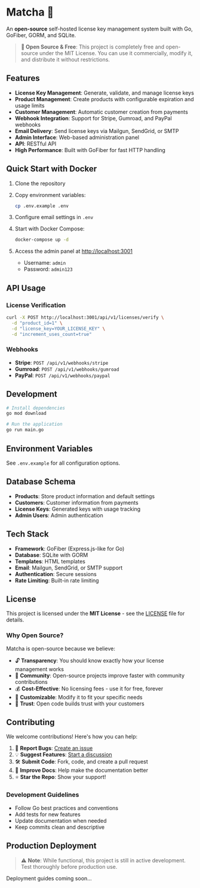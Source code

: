 # Matcha 🍵

An **open-source** self-hosted license key management system built with Go, GoFiber, GORM, and SQLite.

> **🎉 Open Source & Free**: This project is completely free and open-source under the MIT License. You can use it commercially, modify it, and distribute it without restrictions.

## Features

- **License Key Management**: Generate, validate, and manage license keys
- **Product Management**: Create products with configurable expiration and usage limits
- **Customer Management**: Automatic customer creation from payments
- **Webhook Integration**: Support for Stripe, Gumroad, and PayPal webhooks
- **Email Delivery**: Send license keys via Mailgun, SendGrid, or SMTP
- **Admin Interface**: Web-based administration panel
- **API**: RESTful API
- **High Performance**: Built with GoFiber for fast HTTP handling

## Quick Start with Docker

1. Clone the repository
2. Copy environment variables:

   ```bash
   cp .env.example .env
   ```

3. Configure email settings in `.env`
4. Start with Docker Compose:

   ```bash
   docker-compose up -d
   ```

5. Access the admin panel at <http://localhost:3001>
   - Username: `admin`
   - Password: `admin123`

## API Usage

### License Verification

```bash
curl -X POST http://localhost:3001/api/v1/licenses/verify \
  -d "product_id=1" \
  -d "license_key=YOUR_LICENSE_KEY" \
  -d "increment_uses_count=true"
```

### Webhooks

- **Stripe**: `POST /api/v1/webhooks/stripe`
- **Gumroad**: `POST /api/v1/webhooks/gumroad`
- **PayPal**: `POST /api/v1/webhooks/paypal`

## Development

```bash
# Install dependencies
go mod download

# Run the application
go run main.go
```

## Environment Variables

See `.env.example` for all configuration options.

## Database Schema

- **Products**: Store product information and default settings
- **Customers**: Customer information from payments
- **License Keys**: Generated keys with usage tracking
- **Admin Users**: Admin authentication

## Tech Stack

- **Framework**: GoFiber (Express.js-like for Go)
- **Database**: SQLite with GORM
- **Templates**: HTML templates
- **Email**: Mailgun, SendGrid, or SMTP support
- **Authentication**: Secure sessions
- **Rate Limiting**: Built-in rate limiting

## License

This project is licensed under the **MIT License** - see the [LICENSE](LICENSE) file for details.

### Why Open Source?

Matcha is open-source because we believe:

- 🔓 **Transparency**: You should know exactly how your license management works
- 🚀 **Community**: Open-source projects improve faster with community contributions
- 💰 **Cost-Effective**: No licensing fees - use it for free, forever
- 🔧 **Customizable**: Modify it to fit your specific needs
- 🤝 **Trust**: Open code builds trust with your customers

## Contributing

We welcome contributions! Here's how you can help:

1. 🐛 **Report Bugs**: [Create an issue](https://github.com/yourusername/matcha/issues)
2. 💡 **Suggest Features**: [Start a discussion](https://github.com/yourusername/matcha/discussions)
3. 🛠️ **Submit Code**: Fork, code, and create a pull request
4. 📖 **Improve Docs**: Help make the documentation better
5. ⭐ **Star the Repo**: Show your support!

### Development Guidelines

- Follow Go best practices and conventions
- Add tests for new features
- Update documentation when needed
- Keep commits clean and descriptive

## Production Deployment

> ⚠️ **Note**: While functional, this project is still in active development. Test thoroughly before production use.

Deployment guides coming soon...

